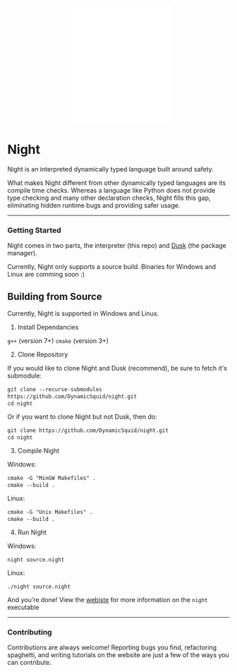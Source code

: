 <p align="center">
  <img src="https://github.com/DynamicSquid/night/blob/master/docs/media/night-logo-black.png"/>
</p>

# Night

Night is an interpreted dynamically typed language built around safety.

What makes Night different from other dynamically typed languages are its compile time checks. Whereas a language like Python does not provide type checking and many other declaration checks, Night fills this gap, eliminating hidden runtime bugs and providing safer usage.

---

### Getting Started

Night comes in two parts, the interpreter (this repo) and [Dusk](https://github.com/firefish111/dusk) (the package manager).

Currently, Night only supports a source build. Binaries for Windows and Linux are comming soon :)

## Building from Source

Currently, Night is supported in Windows and Linux.

1. Install Dependancies

`g++` (version 7+)
`cmake` (version 3+)

2. Clone Repository

If you would like to clone Night and Dusk (recommend), be sure to fetch it's submodule:

```
git clone --recurse-submodules https://github.com/DynamicSquid/night.git
cd night
```

Or if you want to clone Night but not Dusk, then do:

```
git clone https://github.com/DynamicSquid/night.git
cd night
```

3. Compile Night

Windows:

```
cmake -G "MinGW Makefiles" .
cmake --build .
```

Linux:

```
cmake -G "Unix Makefiles" .
cmake --build .
```

4. Run Night

Windows:

```
night source.night
```

Linux:

```
./night source.night
```

And you're done! View the [webiste](https://github.com/DynamicSquid/night) for more information on the `night` executable

---

### Contributing

Contributions are always welcome! Reporting bugs you find, refactoring spaghetti, and writing tutorials on the website are just a few of the ways you can contribute.